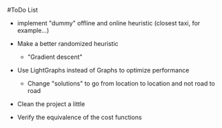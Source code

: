 #ToDo List

- implement "dummy" offline and online heuristic (closest taxi, for example...)

- Make a better randomized heuristic
  - "Gradient descent"

- Use LightGraphs instead of Graphs to optimize performance
  - Change "solutions" to go from location to location and not road to road

- Clean the project a little

- Verify the equivalence of the cost functions 
